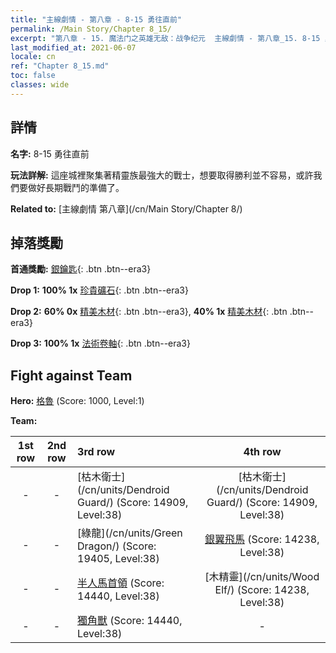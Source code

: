 ```yaml
---
title: "主線劇情 - 第八章 - 8-15 勇往直前"
permalink: /Main Story/Chapter 8_15/
excerpt: "第八章 - 15. 魔法门之英雄无敌：战争纪元  主線劇情 - 第八章_15. 8-15 勇往直前"
last_modified_at: 2021-06-07
locale: cn
ref: "Chapter 8_15.md"
toc: false
classes: wide
---
```


## 詳情

 **名字:** 8-15 勇往直前

 **玩法詳解:** 這座城裡聚集著精靈族最強大的戰士，想要取得勝利並不容易，或許我們要做好長期戰鬥的準備了。

 **Related to:** [主線劇情 第八章](/cn/Main Story/Chapter 8/)

## 掉落獎勵

 **首通獎勵:** [銀鑰匙](/cn/Items/con_693/){: .btn .btn--era3}

 **Drop 1:** **100% 1x** [珍貴礦石](/cn/Items/mat_26/){: .btn .btn--era3}

 **Drop 2:** **60% 0x** [精美木材](/cn/Items/mat_20/){: .btn .btn--era3}, **40% 1x** [精美木材](/cn/Items/mat_20/){: .btn .btn--era3}

 **Drop 3:** **100% 1x** [法術卷軸](/cn/Items/con_694/){: .btn .btn--era3}


## Fight against Team
 **Hero:** [格魯](/cn/heroes/Gelu/) (Score: 1000, Level:1)

 **Team:**


  | 1st row | 2nd row | 3rd row | 4th row |
  |:----:|:----:|:----|:----:|
  | - | - | [枯木衛士](/cn/units/Dendroid Guard/) (Score: 14909, Level:38)  | [枯木衛士](/cn/units/Dendroid Guard/) (Score: 14909, Level:38)  |
  | - | - | [綠龍](/cn/units/Green Dragon/) (Score: 19405, Level:38)  | [銀翼飛馬](/cn/units/Pegasus/) (Score: 14238, Level:38)  |
  | - | - | [半人馬首領](/cn/units/Centaur/) (Score: 14440, Level:38)  | [木精靈](/cn/units/Wood Elf/) (Score: 14238, Level:38)  |
  | - | - | [獨角獸](/cn/units/Unicorn/) (Score: 14440, Level:38)  | - |


